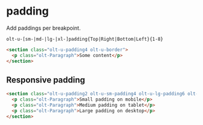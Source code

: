 # padding

Add paddings per breakpoint.

`olt-u-[sm-|md-|lg-|xl-]padding{Top|Right|Bottom|Left}{1-8}`

```html
<section class="olt-u-padding4 olt-u-border">
  <p class="olt-Paragraph">Some content</p>
</section>
```

## Responsive padding

```html
<section class="olt-u-padding2 olt-u-sm-padding4 olt-u-lg-padding6 olt-u-border">
  <p class="olt-Paragraph">Small padding on mobile</p>
  <p class="olt-Paragraph">Medium padding on tablet</p>
  <p class="olt-Paragraph">Large padding on desktop</p>
</section>
```
